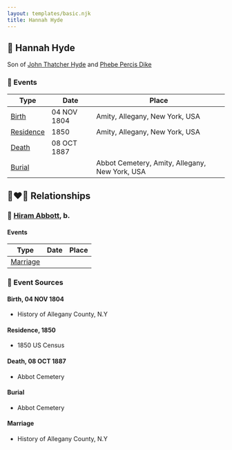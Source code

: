 ```yaml
---
layout: templates/basic.njk
title: Hannah Hyde
---
```

## 🔵 Hannah Hyde

Son of [John Thatcher Hyde](/people/3/3310224) and [Phebe Percis Dike](/people/4/41577072)

### 📆 Events

Type | Date | Place
------ | ------ | ------
[Birth](#event-8f651bae-06c5-4c52-a1c5-5bd2ac45ae7b) | 04 NOV 1804 | Amity, Allegany, New York, USA
[Residence](#event-a094147f-2f03-4de9-8b19-3ace23b3b871) | 1850 | Amity, Allegany, New York, USA
[Death](#event-a8c56cbd-43ca-434e-90ad-905a8b19fed4) | 08 OCT 1887 |
[Burial](#event-8a440e4d-0d93-4bb5-995a-afd0f4570c6a) |  | Abbot Cemetery, Amity, Allegany, New York, USA

## 👩‍❤️‍👨 Relationships

### 🔵 [Hiram Abbott](/people/7/75588804), b.

#### Events

Type | Date | Place
------ | ------ | ------
[Marriage](#event-69c42b6c-8009-433a-9f40-77c6d77a0c21) |  |
### 📰 Event Sources

#### <a id="event-8f651bae-06c5-4c52-a1c5-5bd2ac45ae7b"></a> Birth, 04 NOV 1804
* History of Allegany County, N.Y

#### <a id="event-a094147f-2f03-4de9-8b19-3ace23b3b871"></a> Residence, 1850
* 1850 US Census

#### <a id="event-a8c56cbd-43ca-434e-90ad-905a8b19fed4"></a> Death, 08 OCT 1887
* Abbot Cemetery

#### <a id="event-8a440e4d-0d93-4bb5-995a-afd0f4570c6a"></a> Burial
* Abbot Cemetery
#### <a id="event-69c42b6c-8009-433a-9f40-77c6d77a0c21"></a> Marriage
* History of Allegany County, N.Y
